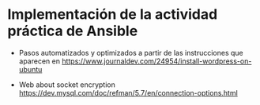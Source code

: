 # Implementación de la actividad práctica de Ansible

- Pasos automatizados y optimizados a partir de las instrucciones que aparecen en <https://www.journaldev.com/24954/install-wordpress-on-ubuntu>

- Web about socket encryption <https://dev.mysql.com/doc/refman/5.7/en/connection-options.html>
